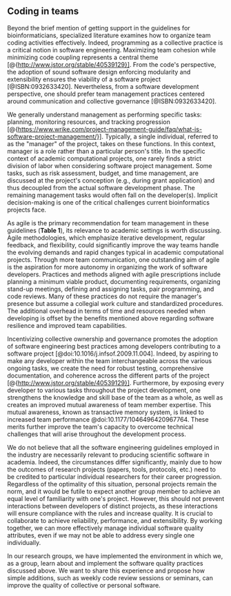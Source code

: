 ## Coding in teams #

Beyond the brief mention of getting support in the guidelines for bioinformaticians, specialized literature examines how to organize team coding activities effectively.
Indeed, programming as a collective practice is a critical notion in software engineering.
Maximizing team cohesion while minimizing code coupling represents a central theme  [@{http://www.jstor.org/stable/40539129}].
From the code's perspective, the adoption of sound software design enforcing modularity and extensibility ensures the viability of a software project [@ISBN:0932633420].
Nevertheless, from a software development perspective, one should prefer team management practices centered around communication and collective governance [@ISBN:0932633420].

We generally understand management as performing specific tasks: planning, monitoring resources, and tracking progression [@{https://www.wrike.com/project-management-guide/faq/what-is-software-project-management/}].
Typically, a single individual, referred to as the "manager" of the project, takes on these functions.
In this context, manager is a role rather than a particular person's title.
In the specific context of academic computational projects, one rarely finds a strict division of labor when considering software project management.
Some tasks, such as risk assessment, budget, and time management, are discussed at the project's conception (e.g., during grant application) and thus decoupled from the actual software development phase.
The remaining management tasks would often fall on the developer(s). Implicit decision-making is one of the critical challenges current bioinformatics projects face.

As agile is the primary recommendation for team management in these guidelines (**Table 1**), its relevance to academic settings is worth discussing.
Agile methodologies, which emphasize iterative development, regular feedback, and flexibility, could significantly improve the way teams handle the evolving demands and rapid changes typical in academic computational projects.
Through more team communication, one outstanding aim of agile is the aspiration for more autonomy in organizing the work of software developers.
Practices and methods aligned with agile prescriptions include planning a minimum viable product, documenting requirements, organizing stand-up meetings, defining and assigning tasks, pair programming, and code reviews.
Many of these practices do not require the manager's presence but assume a collegial work culture and standardized procedures.
The additional overhead in terms of time and resources needed when developing is offset by the benefits mentioned above regarding software resilience and improved team capabilities.

Incentivizing collective ownership and governance promotes the adoption of software engineering best practices among developers contributing to a software project [@doi:10.1016/j.infsof.2009.11.004].
Indeed, by aspiring to make any developer within the team interchangeable across the various ongoing tasks, we create the need for robust testing, comprehensive documentation, and coherence across the different parts of the project [@{http://www.jstor.org/stable/40539129}].
Furthermore, by exposing every developer to various tasks throughout the project development, one strengthens the knowledge and skill base of the team as a whole, as well as creates an improved mutual awareness of team member expertise.
This mutual awareness, known as transactive memory system, is linked to increased team performance @doi:10.1177/1046496420967764.
These merits further improve the team's capacity to overcome technical challenges that will arise throughout the development process.

<!-- [comment]: AM: I am not sure the previous paragraph conveys the right point. I agree that it is great to have multiple developers on one project, we know (and it is acknowledged above) that, in academia, projects are mostly a one-person's job. While the team effort conveyed so far was about getting together to improve each other, it is different from working together on a single project. You acknowledge that below, but I feel that the transition could be smoother. Not sure how to do it though. -->
<!-- VK: there is a lag between the institutions and practitioners -->

We do not believe that all the software engineering guidelines employed in the industry are necessarily relevant to producing scientific software in academia.
Indeed, the circumstances differ significantly, mainly due to how the outcomes of research projects (papers, tools, protocols, etc.) need to be credited to particular individual researchers for their career progression.
Regardless of the optimality of this situation, personal projects remain the norm, and it would be futile to expect another group member to achieve an equal level of familiarity with one's project.
However, this should not prevent interactions between developers of distinct projects, as these interactions will ensure compliance with the rules and increase quality.
It is crucial to collaborate to achieve reliability, performance, and extensibility. By working together, we can more effectively manage individual software quality attributes, even if we may not be able to address every single one individually.

In our research groups, we have implemented the environment in which we, as a group, learn about and implement the software quality practices discussed above.
We want to share this experience and propose how simple additions, such as weekly code review sessions or seminars, can improve the quality of collective or personal software.
